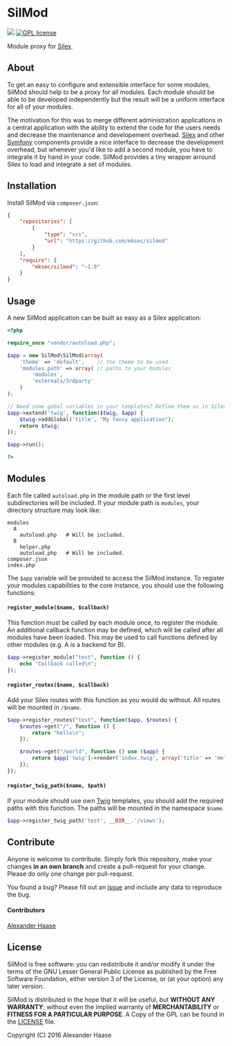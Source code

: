 # SilMod

[![](https://img.shields.io/github/issues-raw/mksec/silmod.svg?style=flat-square)](https://github.com/mksec/silmod/issues) [![GPL license](http://img.shields.io/badge/license-LGPL-blue.svg?style=flat-square)](http://www.gnu.org/licenses/)

Module proxy for [Silex](http://silex.sensiolabs.org/).


## About

To get an easy to configure and extensible interface for some modules, SilMod should help to be a proxy for all modules. Each module should be able to be developed independently but the result will be a uniform interface for all of your modules.

The motivation for this was to merge different administration applications in a central application with the ability to extend the code for the users needs and decrease the maintenance and developement overhead. [Silex](http://silex.sensiolabs.org/) and other [Symfony](https://symfony.com/) components provide a nice interface to decrease the development overhead, but whenever you'd like to add a second module, you have to integrate it by hand in your code. SilMod provides a tiny wrapper arround Silex to load and integrate a set of modules.


## Installation

Install SilMod via ``composer.json``:

```json
{
    "repositories": [
        {
            "type": "vcs",
            "url": "https://github.com/mksec/silmod"
        }
    ],
    "require": {
        "mksec/silmod": "~1.0"
    }
}
```

## Usage

A new SilMod application can be built as easy as a Silex application:
```php
<?php

require_once "vendor/autoload.php";

$app = new SilMod\SilMod(array(
	'theme' => 'default',    // the theme to be used
	'modules.path' => array( // paths to your modules
		'modules',
		'externals/3rdparty'
	)
);

// Need some gobal variables in your templates? Define them as in Silex:
$app->extend('twig', function($twig, $app) {
    $twig->addGlobal('title', "My fancy application");
    return $twig;
});

$app->run();

?>
```


## Modules

Each file called `autoload.php` in the module path or the first level subdirectories will be included. If your module path is `modules`, your directory structure may look like:

```
modules
  A
    autoload.php   # Will be included.
  B
    helper.php
    autoload.php   # Will be included.
composer.json
index.php
```

The `$app` variable will be provided to access the SilMod instance. To register your modules capabilities to the core instance, you should use the following functions:

#### `register_module($name, $callback)`

This function must be called by each module once, to register the module. An additional callback function may be defined, which will be called after all modules have been loaded. This may be used to call functions defined by other modules (e.g. A is a backend for B).

```php
$app->register_module("test", function () {
	echo "Callback called\n";
});
```

#### `register_routes($name, $callback)`

Add your Silex routes with this function as you would do without. All routes will be mounted in `/$name`.

```php
$app->register_routes("test", function($app, $routes) {
	$routes->get("/", function () {
		return "hello\n";
	});

	$routes->get("/world", function () use ($app) {
		return $app['twig']->render('index.twig', array('title' => 'Hello'));
	});
});
```

#### `register_twig_path($name, $path)`

If your module should use own [Twig](http://twig.sensiolabs.org/) templates, you should add the required paths with this function. The paths will be mounted in the namespace `$name`.

```php
$app->register_twig_path('test', __DIR__.'/views');
```


## Contribute

Anyone is welcome to contribute. Simply fork this repository, make your changes **in an own branch** and create a pull-request for your change. Please do only one change per pull-request.

You found a bug? Please fill out an [issue](https://github.com/mksec/silmod/issues) and include any data to reproduce the bug.

#### Contributors

[Alexander Haase](https://github.com/alehaa)


## License

SilMod is free software: you can redistribute it and/or modify it under the terms of the GNU Lesser General Public License as published by the Free Software Foundation, either version 3 of the License, or (at your option) any later version.

SilMod is distributed in the hope that it will be useful, but **WITHOUT ANY WARRANTY**; without even the implied warranty of **MERCHANTABILITY** or **FITNESS FOR A PARTICULAR PURPOSE**. A Copy of the GPL can be found in the [LICENSE](LICENSE) file.

Copyright (C) 2016 Alexander Haase
